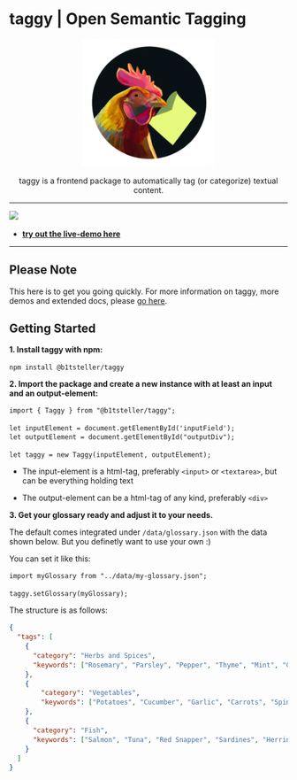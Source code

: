 # taggy | Open Semantic Tagging

<p align="center">
  <img width="240" alt="mtl-taggy" src="https://github.com/open-taggy/website/blob/main/static/img/logo.png">
</p>
<p align="center">
taggy is a frontend package to automatically tag (or categorize) textual content.
</p>

---

<img src="https://github.com/open-taggy/.github/blob/main/screencasts/screencast-shop_en_submit.gif" width="600" />


- **[try out the live-demo here](https://open-taggy.github.io/demo/)**

---
## Please Note

This here is to get you going quickly. 
For more information on taggy, more demos and extended docs, please [go here](https://github.com/open-taggy).

## Getting Started

**1. Install taggy with npm:**

`npm install @b1tsteller/taggy`

**2. Import the package and create a new instance with at least an input and an output-element:**
```node
import { Taggy } from "@b1tsteller/taggy";

let inputElement = document.getElementById('inputField');
let outputElement = document.getElementById("outputDiv");

let taggy = new Taggy(inputElement, outputElement);
```
- The input-element is a html-tag, preferably `<input>` or `<textarea>`, but can be everything holding text

- The output-element can be a html-tag of any kind, preferably `<div>`

**3. Get your glossary ready and adjust it to your needs.**

The default comes integrated under `/data/glossary.json` with the data shown below.
But you definetly want to use your own :)

You can set it like this:

```node
import myGlossary from "../data/my-glossary.json";

taggy.setGlossary(myGlossary);
```

The structure is as follows:
```json
{
  "tags": [
    {
      "category": "Herbs and Spices",
      "keywords": ["Rosemary", "Parsley", "Pepper", "Thyme", "Mint", "Chilli", "Basil", "Dill"]
    },
    {
        "category": "Vegetables",
        "keywords": ["Potatoes", "Cucumber", "Garlic", "Carrots", "Spinach", "Onion", "Mushrooms"]
    },
    {
      "category": "Fish",
      "keywords": ["Salmon", "Tuna", "Red Snapper", "Sardines", "Herring", "Flounder", "Bass", "Mackerel"]
    }
  ]
}

```
